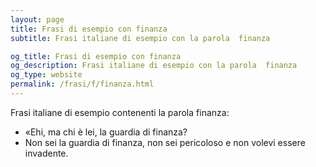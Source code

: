 ```yaml
---
layout: page
title: Frasi di esempio con finanza 
subtitle: Frasi italiane di esempio con la parola  finanza

og_title: Frasi di esempio con finanza 
og_description: Frasi italiane di esempio con la parola  finanza
og_type: website
permalink: /frasi/f/finanza.html
---
```


Frasi italiane di esempio contenenti la parola finanza:


- «Ehi, ma chi è lei, la guardia di finanza?
- Non sei la guardia di finanza, non sei pericoloso e non volevi essere invadente.
